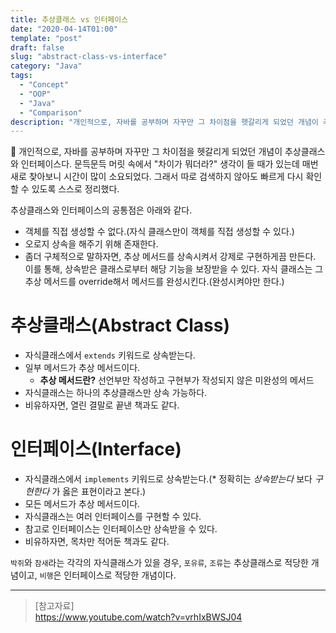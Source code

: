 ```yaml
---
title: 추상클래스 vs 인터페이스
date: "2020-04-14T01:00"
template: "post"
draft: false
slug: "abstract-class-vs-interface"
category: "Java"
tags:
  - "Concept"
  - "OOP"
  - "Java"
  - "Comparison"
description: "개인적으로, 자바를 공부하며 자꾸만 그 차이점을 헷갈리게 되었던 개념이 추상클래스와 인터페이스다. 둘 다 객체 생성을 할 수 없고, 설계도 같은 느낌의 개념이라 공통점이 있는데, 차이점을 위주로 다뤄본다."
---
```


개인적으로, 자바를 공부하며 자꾸만 그 차이점을 헷갈리게 되었던 개념이 추상클래스와 인터페이스다. 문득문득 머릿 속에서 "차이가 뭐더라?" 생각이 들 때가 있는데 매번 새로 찾아보니 시간이 많이 소요되었다. 그래서 따로 검색하지 않아도 빠르게 다시 확인할 수 있도록 스스로 정리했다.

추상클래스와 인터페이스의 공통점은 아래와 같다.

- 객체를 직접 생성할 수 없다.(자식 클래스만이 객체를 직접 생성할 수 있다.)
- 오로지 상속을 해주기 위해 존재한다.
- 좀더 구체적으로 말하자면, 추상 메서드를 상속시켜서 강제로 구현하게끔 만든다. 이를 통해, 상속받은 클래스로부터 해당 기능을 보장받을 수 있다. 자식 클래스는 그 추상 메서드를 override해서 메서드를 완성시킨다.(완성시켜야만 한다.)

# 추상클래스(Abstract Class)
- 자식클래스에서 `extends` 키워드로 상속받는다.
- 일부 메서드가 추상 메서드이다.
    * **추상 메서드란?** 선언부만 작성하고 구현부가 작성되지 않은 미완성의 메서드
- 자식클래스는 하나의 추상클래스만 상속 가능하다.
- 비유하자면, 열린 결말로 끝낸 책과도 같다.

# 인터페이스(Interface)
- 자식클래스에서 `implements` 키워드로 상속받는다.(* 정확히는 _상속받는다_ 보다 _구현한다_ 가 옳은 표현이라고 본다.)
- 모든 메서드가 추상 메서드이다.
- 자식클래스는 여러 인터페이스를 구현할 수 있다.
- 참고로 인터페이스는 인터페이스만 상속받을 수 있다.
- 비유하자면, 목차만 적어둔 책과도 같다.  


`박쥐`와 `참새`라는 각각의 자식클래스가 있을 경우, `포유류`, `조류`는 추상클래스로 적당한 개념이고, `비행`은 인터페이스로 적당한 개념이다.   

---

> [참고자료]  
> https://www.youtube.com/watch?v=vrhIxBWSJ04  
